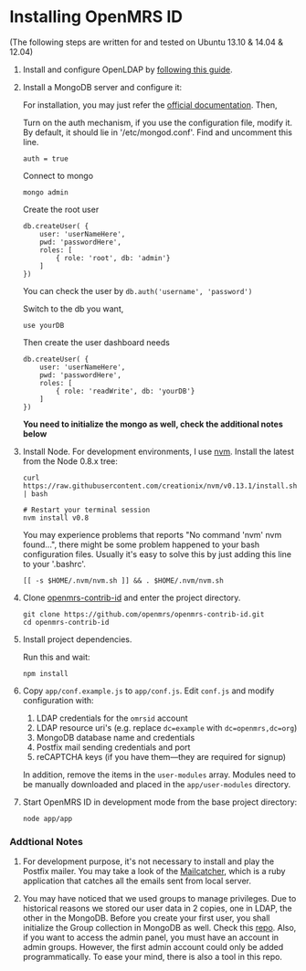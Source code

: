 Installing OpenMRS ID
=====

(The following steps are written for and tested on Ubuntu 13.10 & 14.04 & 12.04)

1. Install and configure OpenLDAP by [following this guide][0].

2. Install a MongoDB server and configure it:

    For installation, you may just refer the [official documentation][3].
    Then,

    Turn on the auth mechanism, if you use the configuration file, modify it. By default, it should lie in '/etc/mongod.conf'. Find and uncomment this line.

    ```
    auth = true
    ```

    Connect to mongo

    ```
    mongo admin
    ```

    Create the root user

    ```
    db.createUser( {
        user: 'userNameHere',
        pwd: 'passwordHere',
        roles: [
            { role: 'root', db: 'admin'}
        ]
    })
    ```

    You can check the user by `db.auth('username', 'password')`

    Switch to the db you want,

    ```
    use yourDB
    ```

    Then create the user dashboard needs

    ```
    db.createUser( {
        user: 'userNameHere',
        pwd: 'passwordHere',
        roles: [
            { role: 'readWrite', db: 'yourDB'}
        ]
    })
    ```

    **You need to initialize the mongo as well, check the additional notes below**

3. Install Node. For development environments, I use [nvm][1]. Install the latest from the Node 0.8.x tree:

	 ```
     curl https://raw.githubusercontent.com/creationix/nvm/v0.13.1/install.sh | bash

     # Restart your terminal session
     nvm install v0.8
     ```

     You may experience problems that reports "No command 'nvm' nvm found...", there might be some problem happened to your bash configuration files. Usually it's easy to solve this by just adding this line to your '.bashrc'.
     ```
     [[ -s $HOME/.nvm/nvm.sh ]] && . $HOME/.nvm/nvm.sh
     ```

4. Clone [openmrs-contrib-id][2] and enter the project directory.

	```
    git clone https://github.com/openmrs/openmrs-contrib-id.git
    cd openmrs-contrib-id
    ```

5.  Install project dependencies.

    Run this and wait:

    ```
    npm install
    
    ```

6. Copy `app/conf.example.js` to `app/conf.js`. Edit `conf.js` and modify configuration with:

	1. LDAP credentials for the `omrsid` account
	2. LDAP resource uri's (e.g. replace `dc=example` with `dc=openmrs,dc=org`)
	3. MongoDB database name and credentials
	4. Postfix mail sending credentials and port
	5. reCAPTCHA keys (if you have them—they are required for signup)

	In addition, remove the items in the `user-modules` array. Modules need to be manually downloaded and placed in the `app/user-modules` directory.

7. Start OpenMRS ID in development mode from the base project directory:

	```
	node app/app
	```

### Addtional Notes

1. For development purpose, it's not necessary to install and play the Postfix mailer. You may take a look of the [Mailcatcher][5], which is a ruby application that catches all the emails sent from local server.

2. You may have noticed that we used groups to manage privileges. Due to historical reasons we stored our user data in 2 copies, one in LDAP, the other in the MongoDB. Before you create your first user, you shall initialize the Group collection in MongoDB as well. Check this [repo][6]. Also, if you want to access the admin panel, you must have an account in admin groups. However, the first admin account could only be added programmatically. To ease your mind, there is also a tool in this repo.


[0]: https://gist.github.com/elliottwilliams/9548288
[1]: https://github.com/creationix/nvm
[2]: https://github.com/openmrs/openmrs-contrib-id
[3]: http://docs.mongodb.org/manual/tutorial/install-mongodb-on-ubuntu/
[5]: http://mailcatcher.me/
[6]: https://github.com/Plypy/OpenMRS-ID-Migrator
